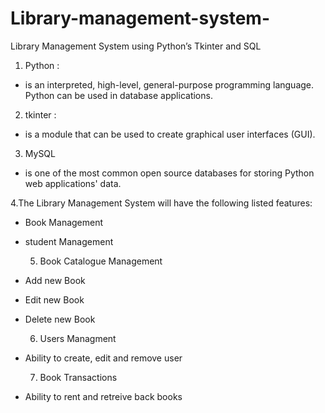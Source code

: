# Library-management-system-
Library Management System using Python’s Tkinter and SQL


1. Python :
*  is an interpreted, high-level, general-purpose programming language.
Python can be used in database applications.

2. tkinter :
*  is a module that can be used to create graphical user interfaces (GUI).


3. MySQL
*  is one of the most common open source databases for storing Python web applications' data.

4.The Library Management System will have the following listed features:

* Book  Management
* student Management

  5. Book Catalogue Management

* Add new Book
* Edit new Book
* Delete new Book

  6. Users Managment

* Ability to create, edit and remove user

  7. Book Transactions

* Ability to rent and retreive back books
